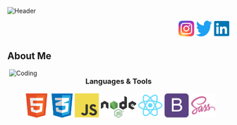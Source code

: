 <!--Cover -->
![Header](https://user-images.githubusercontent.com/81809211/160301147-0ac6726e-524a-4161-8e5a-38ef4f4cf40e.gif)








<!--Social Media -->
<p align="right">
  <img src="./img/Instagram.svg" width="36"  alt="Instagram" />
  <img src="./img/twitter-original.svg" width="36"  alt="Twitter" />
  <img src="./img/linkedin-original.svg" width="36" alt="Linkedin" />
</p>

<!--About Me -->
                
 <h2>About Me</h2>
                
<!--Coder GIF -->
  
<div>
    <img align="right" alt="Coding" width="500"  src="https://media0.giphy.com/media/SWoSkN6DxTszqIKEqv/giphy.gif?cid=790b76114828e74b8c218f57bfbcbe95cd63b2963445205e&rid=giphy.gif&ct=g">
</div>
                <!--Technologies -->
                
<h3 align="center">Languages & Tools</h3>
<p align="center">
    <img src="./img/html.png" width="64"  alt="HTML" />
    <img src="./img/css.png" width="48"  alt="CSS" />
    <img src="./img/javascript-original.svg" width="56" alt="JavaScript" />
    <img src="./img/Node.js.svg" width="80"  alt="NodeJS" />
    <img src="./img/react-original.svg" width="56"  alt="React" />
    <img src="./img/bootstrap-plain.svg" width="56"  alt="Bootstrap" />
    <img src="./img/sass-original.svg" width="56"  alt="Sass" />
</p>


